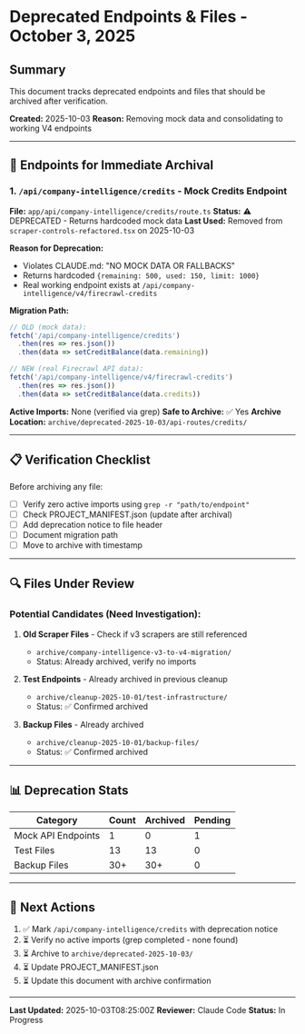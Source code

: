 # Deprecated Endpoints & Files - October 3, 2025

## Summary
This document tracks deprecated endpoints and files that should be archived after verification.

**Created:** 2025-10-03
**Reason:** Removing mock data and consolidating to working V4 endpoints

---

## 🔴 Endpoints for Immediate Archival

### 1. `/api/company-intelligence/credits` - Mock Credits Endpoint
**File:** `app/api/company-intelligence/credits/route.ts`
**Status:** ⚠️ DEPRECATED - Returns hardcoded mock data
**Last Used:** Removed from `scraper-controls-refactored.tsx` on 2025-10-03

**Reason for Deprecation:**
- Violates CLAUDE.md: "NO MOCK DATA OR FALLBACKS"
- Returns hardcoded `{remaining: 500, used: 150, limit: 1000}`
- Real working endpoint exists at `/api/company-intelligence/v4/firecrawl-credits`

**Migration Path:**
```typescript
// OLD (mock data):
fetch('/api/company-intelligence/credits')
  .then(res => res.json())
  .then(data => setCreditBalance(data.remaining))

// NEW (real Firecrawl API data):
fetch('/api/company-intelligence/v4/firecrawl-credits')
  .then(res => res.json())
  .then(data => setCreditBalance(data.credits))
```

**Active Imports:** None (verified via grep)
**Safe to Archive:** ✅ Yes
**Archive Location:** `archive/deprecated-2025-10-03/api-routes/credits/`

---

## 📋 Verification Checklist

Before archiving any file:
- [ ] Verify zero active imports using `grep -r "path/to/endpoint"`
- [ ] Check PROJECT_MANIFEST.json (update after archival)
- [ ] Add deprecation notice to file header
- [ ] Document migration path
- [ ] Move to archive with timestamp

---

## 🔍 Files Under Review

### Potential Candidates (Need Investigation):

1. **Old Scraper Files** - Check if v3 scrapers are still referenced
   - `archive/company-intelligence-v3-to-v4-migration/`
   - Status: Already archived, verify no imports

2. **Test Endpoints** - Already archived in previous cleanup
   - `archive/cleanup-2025-10-01/test-infrastructure/`
   - Status: ✅ Confirmed archived

3. **Backup Files** - Already archived
   - `archive/cleanup-2025-10-01/backup-files/`
   - Status: ✅ Confirmed archived

---

## 📊 Deprecation Stats

| Category | Count | Archived | Pending |
|----------|-------|----------|---------|
| Mock API Endpoints | 1 | 0 | 1 |
| Test Files | 13 | 13 | 0 |
| Backup Files | 30+ | 30+ | 0 |

---

## 🚀 Next Actions

1. ✅ Mark `/api/company-intelligence/credits` with deprecation notice
2. ⏳ Verify no active imports (grep completed - none found)
3. ⏳ Archive to `archive/deprecated-2025-10-03/`
4. ⏳ Update PROJECT_MANIFEST.json
5. ⏳ Update this document with archive confirmation

---

**Last Updated:** 2025-10-03T08:25:00Z
**Reviewer:** Claude Code
**Status:** In Progress
